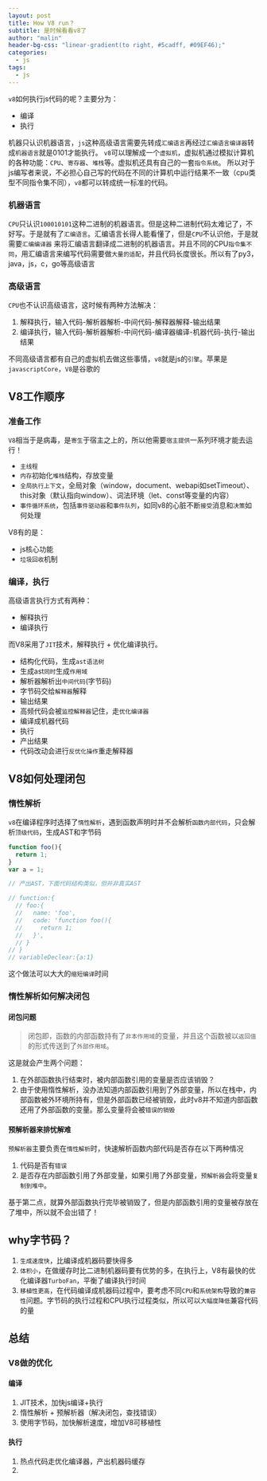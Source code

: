 ```yaml
---
layout: post
title: How V8 run？ 
subtitle: 是时候看看v8了
author: "malin"
header-bg-css: "linear-gradient(to right, #5cadff, #09EF46);"
categories:
  - js
tags:
  - js
---
```


`v8`如何执行js代码的呢？主要分为：

- 编译
- 执行

机器只认识机器语言，`js`这种高级语言需要先转成`汇编语言`再经过`汇编语言编译器`转成`机器语言`就是0101才能执行。
`v8`可以理解成一个`虚拟机`，虚拟机通过模拟计算机的各种功能：`CPU`、`寄存器`、`堆栈`等。虚拟机还具有自己的一套`指令系统`。
所以对于js编写者来说，不必担心自己写的代码在不同的计算机中运行结果不一致（cpu类型不同指令集不同），`v8`都可以转成统一标准的代码。

### 机器语言

`CPU`只认识`100010101`这种二进制的机器语言。但是这种二进制代码太难记了，不好写。于是就有了`汇编语言`。汇编语言长得人能看懂了，但是`CPU`不认识他，于是就需要`汇编编译器`
来将汇编语言翻译成二进制的机器语言。并且不同的CPU`指令集不同`，用汇编语言来编写代码需要做`大量的适配`，并且代码长度很长。所以有了py3，java，js，c，go等高级语言

### 高级语言

`CPU`也不认识高级语言，这时候有两种方法解决：

1. 解释执行，输入代码-解析器解析-中间代码-解释器解释-输出结果
2. 编译执行，输入代码-解析器解析-中间代码-编译器编译-机器代码-执行-输出结果

不同高级语言都有自己的虚拟机去做这些事情，`v8`就是js的`引擎`。苹果是`javascriptCore`，`V8`是谷歌的

## V8工作顺序

### 准备工作

`V8`相当于是病毒，是`寄生`于宿主之上的，所以他需要`宿主提供`一系列环境才能去运行！

- `主线程`
- `内存`初始化`堆栈`结构，存放变量
- `全局执行上下文`，全局对象（window，document、webapi如setTimeout）、this对象（默认指向window）、词法环境（let、const等变量的内容）
- `事件循环系统`，包括`事件驱动器`和`事件队列`，如同v8的心脏不断`接受`消息和`决策`如何处理

V8有的是：

- js核心功能
- `垃圾回收`机制

### 编译，执行 

高级语言执行方式有两种：

- 解释执行
- 编译执行

而V8采用了`JIT`技术，解释执行 + 优化编译执行。

- 结构化代码，生成`ast语法树`
- 生成ast`同时`生成`作用域`
- 解析器解析出`中间代码`(字节码)
- 字节码交给`解释器`解释
- 输出结果
- 高频代码会被`监控解释器`记住，走`优化编译器`
- 编译成机器代码
- 执行
- 产出结果
- 代码改动会进行`反优化操作`重走解释器

## V8如何处理闭包

### 惰性解析

`v8`在编译程序时选择了`惰性解析`，遇到函数声明时并不会解析`函数内部代码`，只会解析`顶级代码`，生成AST和字节码

```js
function foo(){
  return 1;
}
var a = 1;

// 产出AST，下面代码结构类似，但并非真实AST

// function:{
  // foo:{
  //   name: 'foo',
  //   code: 'function foo(){
  //     return 1;
  //   }',
  // }
// }
// variableDeclear:{a:1}
```

这个做法可以大大的`缩短编译`时间  

### 惰性解析如何解决闭包

#### 闭包问题

> 闭包即，函数的内部函数持有了`非本作用域`的变量，并且这个函数被以`返回值`的形式传送到了`外部作用域`。

这是就会产生两个问题：

1. 在外部函数执行结束时，被内部函数引用的变量是否应该销毁？
2. 由于使用惰性解析，没办法知道内部函数引用到了外部变量，所以在栈中，内部函数被外环境所持有，但是外部函数已经被销毁，此时v8并不知道内部函数还用了外部函数的变量。那么变量将会被`错误的销毁`

#### 预解析器来排忧解难

`预解析器`主要负责在`惰性解析`时，快速解析函数内部代码是否存在以下两种情况

1. 代码是否有`错误`
2. 是否存在内部函数引用了外部变量，如果引用了外部变量，`预解析器`会将变量`复制到堆中`。

基于第二点，就算外部函数执行完毕被销毁了，但是内部函数引用的变量被存放在了堆中，所以就不会出错了！

## why字节码？

1. `生成速度快`，比编译成机器码要快得多
2. `体积小`，在做缓存时比二进制机器码要有优势的多，在执行上，V8有最快的优化编译器`TurboFan`，平衡了编译执行时间
3. `移植性更高`，在代码编译成机器码过程中，要考虑不同`CPU`和`系统架构`导致的`兼容性`问题。字节码的执行过程和CPU执行过程类似，所以可以`大幅度降低`兼容代码的量

## 总结

### V8做的优化

#### 编译

1. JIT技术，加快js编译+执行
2. 惰性解析 + 预解析器（解决闭包，查找错误）
3. 使用字节码，加快解析速度，增加V8可移植性

#### 执行

1. 热点代码走优化编译器，产出机器码缓存
2. 